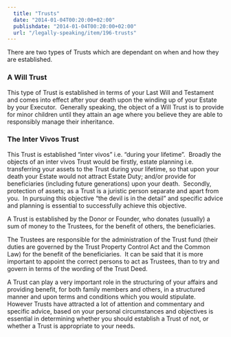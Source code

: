 ```yaml
---
  title: "Trusts"
  date: "2014-01-04T00:20:00+02:00"
  publishdate: "2014-01-04T00:20:00+02:00"
  url: "/legally-speaking/item/196-trusts"
---
```


There are two types of Trusts which are dependant on when and how they are established.

### A Will Trust

This type of Trust is established in terms of your Last Will and Testament and comes into effect after your death upon the winding up of your Estate by your Executor.  Generally speaking, the object of a Will Trust is to provide for minor children until they attain an age where you believe they are able to responsibly manage their inheritance. 
<!--more-->
### The Inter Vivos Trust

This Trust is established “inter vivos” i.e. “during your lifetime”.  Broadly the objects of an inter vivos Trust would be firstly, estate planning i.e. transferring your assets to the Trust during your lifetime, so that upon your death your Estate would not attract Estate Duty; and/or provide for beneficiaries (including future generations) upon your death.  Secondly, protection of assets; as a Trust is a juristic person separate and apart from you.  In pursuing this objective “the devil is in the detail” and specific advice and planning is essential to successfully achieve this objective.

A Trust is established by the Donor or Founder, who donates (usually) a sum of money to the Trustees, for the benefit of others, the beneficiaries.

The Trustees are responsible for the administration of the Trust fund (their duties are governed by the Trust Property Control Act and the Common Law) for the benefit of the beneficiaries.  It can be said that it is more important to appoint the correct persons to act as Trustees, than to try and govern in terms of the wording of the Trust Deed.

A Trust can play a very important role in the structuring of your affairs and providing benefit, for both family members and others, in a structured manner and upon terms and conditions which you would stipulate.  However Trusts have attracted a lot of attention and commentary and specific advice, based on your personal circumstances and objectives is essential in determining whether you should establish a Trust of not, or whether a Trust is appropriate to your needs.